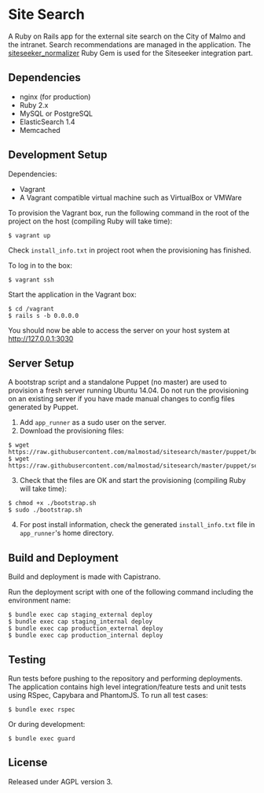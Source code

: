 # Site Search

A Ruby on Rails app for the external site search on the City of Malmo and the intranet. Search recommendations are managed in the application. The [siteseeker_normalizer](https://github.com/malmostad/siteseeker_normalizer) Ruby Gem is used for the Siteseeker integration part.

## Dependencies
* nginx (for production)
* Ruby 2.x
* MySQL or PostgreSQL
* ElasticSearch 1.4
* Memcached

## Development Setup

Dependencies:

* Vagrant
* A Vagrant compatible virtual machine such as VirtualBox or VMWare

To provision the Vagrant box, run the following command in the root of the project on the host (compiling Ruby will take time):

```shell
$ vagrant up
```

Check `install_info.txt` in project root when the provisioning has finished.

To log in to the box:

```shell
$ vagrant ssh
```

Start the application in the Vagrant box:

```shell
$ cd /vagrant
$ rails s -b 0.0.0.0
```

You should now be able to access the server on your host system at http://127.0.0.1:3030


## Server Setup

A bootstrap script and a standalone Puppet (no master) are used to provision a fresh server running Ubuntu 14.04. Do not run the provisioning on an existing server if you have made manual changes to config files generated by Puppet.

 1. Add `app_runner` as a sudo user on the server.
 2. Download the provisioning files:

```shell
$ wget https://raw.githubusercontent.com/malmostad/sitesearch/master/puppet/bootstrap.sh
$ wget https://raw.githubusercontent.com/malmostad/sitesearch/master/puppet/server.pp
```

3. Check that the files are OK and start the provisioning (compiling Ruby will take time):
```shell
$ chmod +x ./bootstrap.sh
$ sudo ./bootstrap.sh
```

4. For post install information, check the generated `install_info.txt` file in `app_runner`'s home directory.


## Build and Deployment
Build and deployment is made with Capistrano.

Run the deployment script with one of the following command including the environment name:

```shell
$ bundle exec cap staging_external deploy
$ bundle exec cap staging_internal deploy
$ bundle exec cap production_external deploy
$ bundle exec cap production_internal deploy
```

## Testing
Run tests before pushing to the repository and performing deployments. The application contains high level integration/feature tests and unit tests using RSpec, Capybara and PhantomJS. To run all test cases:

```shell
$ bundle exec rspec
```
Or during development:

```shell
$ bundle exec guard
```

## License
Released under AGPL version 3.
